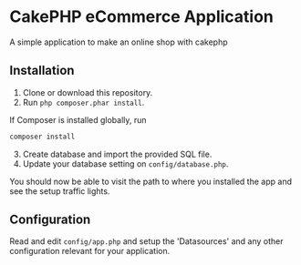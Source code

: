 # CakePHP eCommerce Application

A simple application to make an online shop with cakephp

## Installation

1. Clone or download this repository.
2. Run `php composer.phar install`.

If Composer is installed globally, run
```bash
composer install
```
3. Create database and import the provided SQL file.
4. Update your database setting on `config/database.php`.

You should now be able to visit the path to where you installed the app and see
the setup traffic lights.

## Configuration

Read and edit `config/app.php` and setup the 'Datasources' and any other
configuration relevant for your application.

